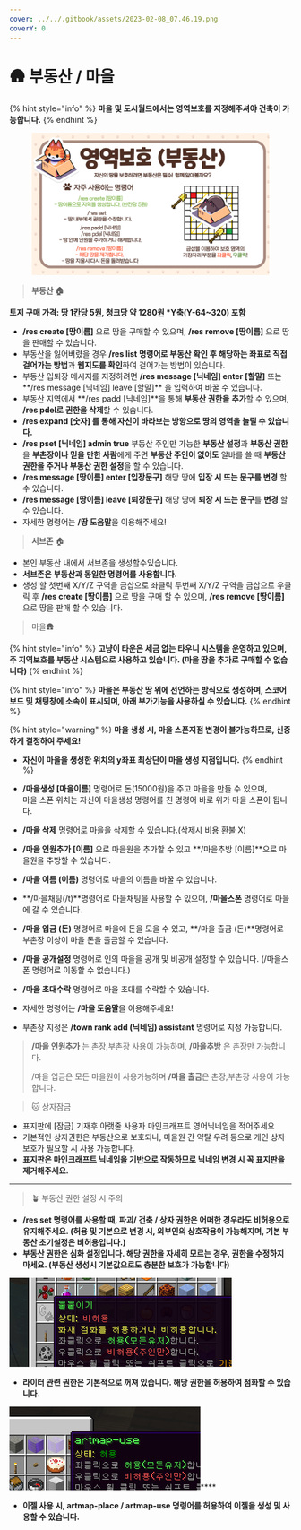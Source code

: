 ```yaml
---
cover: ../../.gitbook/assets/2023-02-08_07.46.19.png
coverY: 0
---
```


# 🛖 부동산 / 마을

{% hint style="info" %}
**마을 및 도시월드에서는 영역보호를 지정해주셔야 건축이 가능합니다.**
{% endhint %}

<figure><img src="../../.gitbook/assets/image (172).png" alt=""><figcaption></figcaption></figure>

> **부동산 🏠**

**토지 구매 가격: 땅 1칸당 5원, 청크당 약 1280원 \*Y축(Y-64\~320) 포함**

* **/res create \[땅이름]** 으로 땅을 구매할 수 있으며, **/res remove \[땅이름]** 으로 땅을 판매할 수 있습니다.
* 부동산을 잃어버렸을 경우 **/res list 명령어로 부동산 확인 후 해당하는 좌표로 직접 걸어가는 방법**과 **웹지도를 확인**하여 걸어가는 방법이 있습니다.
* 부동산 입퇴장 메시지를 지정하려면 **/res message \[닉네임] enter \[할말]** 또는\*\*/res message \[닉네임] leave \[할말]\*\* 을 입력하여 바꿀 수 있습니다.
* 부동산 지역에서 \*\*/res padd \[닉네임]\*\*을 통해 **부동산 권한을** **추가**할 수 있으며, **/res pdel로 권한을 삭제**할 수 있습니다.
* **/res expand \[숫자] 를 통해 자신이 바라보는 방향으로 땅의 영역을 늘릴 수 있습니다.**
* **/res pset \[닉네임] admin true** 부동산 주인만 가능한 **부동산 설정**과 **부동산 권한**을 **부촌장이나 믿을 만한 사람**에게 주면 **부동산 주인이 없어도** 알바를 쓸 때 **부동산 권한을 주거나 부동산 권한 설정**을 할 수 있습니다.
* **/res message \[땅이름] enter \[입장문구]** 해당 땅에 **입장 시 뜨는 문구를 변경** 할 수 있습니다.
* **/res message \[땅이름] leave \[퇴장문구]** 해당 땅에 **퇴장 시 뜨는 문구**를 **변경** 할 수 있습니다.
* 자세한 명령어는 **/땅 도움말**을 이용해주세요!

> **서브존** 🏠

* 본인 부동산 내에서 서브존을 생성할수있습니다.
* **서브존은 부동산과 동일한 명령어를 사용합니다.**
* 생성 할 첫번째 X/Y/Z 구역을 금삽으로 좌클릭 두번째 X/Y/Z 구역을 금삽으로 우클릭 후 **/res create \[땅이름]** 으로 땅을 구매 할 수 있으며, **/res remove \[땅이름]** 으로 땅을 판매 할 수 있습니다.

> 마을🛖

{% hint style="info" %}
**고냥이 타운은 세금 없는 타우니 시스템을 운영하고 있으며, 주 지역보호를 부동산 시스템으로 사용하고 있습니다. (마을 땅을 추가로 구매할 수 없습니다)**
{% endhint %}

{% hint style="info" %}
**마을은 부동산 땅 위에 선언하는 방식으로 생성하며, 스코어보드 및 채팅창에 소속이 표시되며, 아래 부가기능을 사용하실 수 있습니다.**
{% endhint %}

{% hint style="warning" %}
**마을 생성 시, 마을 스폰지점 변경이 불가능하므로, 신중하게 결정하여 주세요!**

* **자신이 마을을 생성한 위치의 y좌표 최상단이 마을 생성 지점입니다.**
{% endhint %}

* **/마을생성 \[마을이름]** 명령어로 돈(15000원)을 주고 마을을 만들 수 있으며,\
  마을 스폰 위치는 자신이 마을생성 명령어를 친 명령어 바로 위가 마을 스폰이 됩니다.
* **/마을 삭제** 명령어로 마을을 삭제할 수 있습니다.(삭제시 비용 환불 X)
* **/마을 인원추가 \[이름]** 으로 마을원을 추가할 수 있고 \*\*/마을추방 \[이름]\*\*으로 마을원을 추방할 수 있습니다.
* **/마을 이름 (이름)** 명령어로 마을의 이름을 바꿀 수 있습니다.
* \*\*/마을채팅(/t)\*\*명령어로 마을채팅을 사용할 수 있으며, **/마을스폰** 명령어로 마을에 갈 수 있습니다.
* **/마을 입금 (돈)** 명령어로 마을에 돈을 모을 수 있고, \*\*/마을 출금 (돈)\*\*명령어로 부촌장 이상이 마을 돈을 출금할 수 있습니다.
* **/마을 공개설정** 명령어로 인의 마을을 공개 및 비공개 설정할 수 있습니다. (/마을스폰 명령어로 이동할 수 없습니다.)
* **/마을 초대수락** 명령어로 마을 초대를 수락할 수 있습니다.
* 자세한 명령어는 **/마을 도움말**을 이용해주세요!
* 부촌장 지정은 **/town rank add (닉네임) assistant** 명령어로 지정 가능합니다.

> **/마을 인원추가** 는 촌장,부촌장 사용이 가능하며, **/마을추방** 은 촌장만 가능합니다.
>
> /마을 입금은 모든 마을원이 사용가능하며 **/마을 출금**은 촌장,부촌장 사용이 가능합니다.

> 🐱 상자잠금

* 표지판에 \[잠금] 기재후 아랫줄 사용자 마인크래프트 영어닉네임을 적어주세요
* 기본적인 상자권한은 부동산으로 보호되나, 마을원 간 약탈 우려 등으로 개인 상자 보호가 필요할 시 사용 가능합니다.
* **표지판은 마인크래프트 닉네임을 기반으로 작동하므로 닉네임 변경 시 꼭 표지판을 제거해주세요.**

***

> 🪴 부동산 권한 설정 시 주의

* **/res set 명령어를 사용할 때, 파괴/ 건축 / 상자 권한은 어떠한 경우라도 비허용으로 유지해주세요. (허용 및 기본으로 변경 시, 외부인의 상호작용이 가능해지며, 기본 부동산 초기설정은 비허용입니다.)**
* **부동산 권한은 심화 설정입니다. 해당 권한을 자세히 모르는 경우, 권한을 수정하지 마세요. (부동산 생성시 기본값으로도 충분한 보호가 가능합니다)**

![](<../../.gitbook/assets/image (37).png>)

* **라이터 관련 권한은 기본적으로 꺼져 있습니다. 해당 권한을 허용하여 점화할 수 있습니다.**

![](<../../.gitbook/assets/image (98).png>)\*\*\*\*

* **이젤 사용 시, artmap-place / artmap-use 명령어를 허용하여 이젤을 생성 및 사용할 수 있습니다.**
